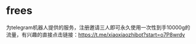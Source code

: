 # frees
为telegram机器人提供的服务，注册邀请三人即可永久使用一次性到手10000g的流量，有兴趣的直接点击链接：https://t.me/xiaoxiaozhibot?start=o7P8wrdy
